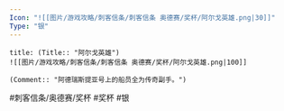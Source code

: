 ```yaml
---
Icon: "![[图片/游戏攻略/刺客信条/刺客信条 奥德赛/奖杯/阿尔戈英雄.png|30]]"
Type: "银"
---
```

```ad-common-silver-trophy
title: (Title:: "阿尔戈英雄")
![[图片/游戏攻略/刺客信条/刺客信条 奥德赛/奖杯/阿尔戈英雄.png|100]]

(Comment:: "阿德瑞斯提亚号上的船员全为传奇副手。")
```

#刺客信条/奥德赛/奖杯 #奖杯 #银
